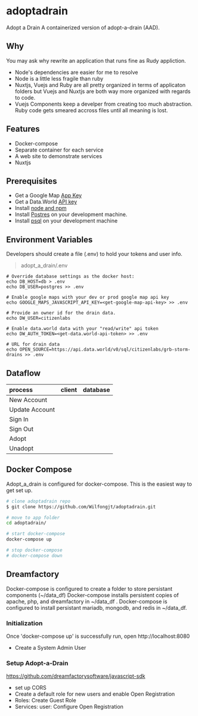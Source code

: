 # adoptadrain
Adopt a Drain
A containerized version of adopt-a-drain (AAD).
## Why
You may ask why rewrite an application that runs fine as Rudy appliction.
* Node's dependencies are easier for me to resolve
* Node is a little less fragile than ruby
* Nuxtjs, Vuejs and Ruby are all pretty organized in terms of applicaton folders but Vuejs and Nuxtjs are both way more organized with regards to code.  
* Vuejs Components keep a develper from creating too much abstraction.  Ruby code gets smeared accross files until all meaning is lost.

## Features

* Docker-compose
* Separate container for each service
* A web site to demonstrate services
* Nuxtjs


## Prerequisites

* Get a Google Map [App Key](https://developers.google.com/maps/documentation/javascript/get-api-key)
* Get a Data.World [API key](https://data.world)  
* Install [node and npm](https://www.npmjs.com/get-npm)
* Install [Postres](https://www.postgresql.org) on your development machine.  
* Install [psql](https://www.postgresql.org/download/) on your development machine

## Environment Variables
Developers should create a file (.env) to hold your tokens and user info.
> adopt_a_drain/.env

```
# Override database settings as the docker host:
echo DB_HOST=db > .env
echo DB_USER=postgres >> .env

# Enable google maps with your dev or prod google map api key
echo GOOGLE_MAPS_JAVASCRIPT_API_KEY=<get-google-map-api-key> >> .env

# Provide an owner id for the drain data.
echo DW_USER=citizenlabs

# Enable data.world data with your "read/write" api token
echo DW_AUTH_TOKEN=<get-data.world-api-token> >> .env

# URL for drain data
echo OPEN_SOURCE=https://api.data.world/v0/sql/citizenlabs/grb-storm-drains >> .env
```
## Dataflow
| process | client | database |
| :-- | :-- | :-- |
| New Account  |    |    |
| Update Account  |    |    |
| Sign In |   |   |
| Sign Out |  |  |
| Adopt  |  |  |
| Unadopt |  |  |


## Docker Compose
Adopt_a_drain is configured for docker-compose. This is the easiest way to get set up.

``` bash
# clone adoptadrain repo
$ git clone https://github.com/Wilfongjt/adoptadrain.git

# move to app folder
cd adoptadrain/

# start docker-compose
docker-compose up

# stop docker-compose
# docker-compose down
```

## Dreamfactory 
Docker-compose is configured to create a folder to store persistant components (~/data_df)
Docker-compose installs persistent copies of apache, php, and dreamfactory in ~/data_df .
Docker-compose is configured to install persistant mariadb, mongodb, and redis in ~/data_df.
 
 ### Initialization
 Once 'docker-compose up' is successfully run, open http://localhost:8080
* Create a System Admin User

### Setup Adopt-a-Drain
https://github.com/dreamfactorysoftware/javascript-sdk 
* set up CORS 
* Create a default role for new users and enable Open Registration
* Roles: Create Guest Role
* Services: user: Configure Open Registration 
    
    

